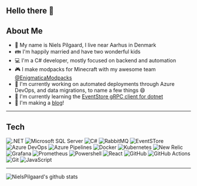 ## Hello there 👋
  
  
## About Me
  
- 👀 My name is Niels Pilgaard, I live near Aarhus in Denmark
- 👪 I'm happily married and have two wonderful kids
- 💻 I'm a C# developer, mostly focused on backend and automation
- 🎮 I make modpacks for Minecraft with my awesome team [@EnigmaticaModpacks](https://github.com/EnigmaticaModpacks)
- 🔭 I'm currently working on automated deployments through Azure DevOps, and data migrations, to name a few things 😄
- 🌱 I'm currently learning the [EventStore gRPC client for dotnet](https://github.com/EventStore/EventStore-Client-Dotnet)
- 📄 I'm making a [blog](https://pilgaard-blog.azurewebsites.net/)!

---

## Tech
![.NET](https://img.shields.io/badge/dotnet-512BD4?style=for-the-badge&logo=dotnet&logoColor=white)
![Microsoft SQL Server](https://img.shields.io/badge/Microsoft_SQL_Server-CC2927?style=for-the-badge&logo=microsoftsqlserver&logoColor=white)
![C#](https://img.shields.io/badge/csharp-239120?style=for-the-badge&logo=csharp&logoColor=white)
![RabbitMQ](https://img.shields.io/badge/RabbitMQ-FF6600?style=for-the-badge&logo=rabbitmq&logoColor=white)
![EventSTore](https://img.shields.io/badge/EventStore-5AB552?style=for-the-badge&logo=eventstore&logoColor=white)
![Azure DevOps](https://img.shields.io/badge/Azure_DevOps-0078D7?style=for-the-badge&logo=azuredevops&logoColor=white)
![Azure Pipelines](https://img.shields.io/badge/Azure_Pipelines-2560E0?style=for-the-badge&logo=azurepipelines&logoColor=white)
![Docker](https://img.shields.io/badge/Docker-2496ED?style=for-the-badge&logo=docker&logoColor=white)
![Kubernetes](https://img.shields.io/badge/Kubernetes-326CE5?style=for-the-badge&logo=kubernetes&logoColor=white)
![New Relic](https://img.shields.io/badge/NewRelic-008C99?style=for-the-badge&logo=newrelic&logoColor=white)
![Grafana](https://img.shields.io/badge/Grafana-F46800?style=for-the-badge&logo=grafana&logoColor=white)
![Prometheus](https://img.shields.io/badge/Prometheus-E6522C?style=for-the-badge&logo=prometheus&logoColor=white)
![Powershell](https://img.shields.io/badge/Powershell-5391FE?style=for-the-badge&logo=powershell&logoColor=white)
![React](https://img.shields.io/badge/React-20232A?style=for-the-badge&logo=react&logoColor=61DAFB)
![GitHub](https://img.shields.io/badge/GitHub-100000?style=for-the-badge&logo=github&logoColor=white)
![GitHub Actions](https://img.shields.io/badge/GitHub_Actions-100000?style=for-the-badge&logo=githubactions&logoColor=white)
![Git](https://img.shields.io/badge/git-%23F05033.svg?style=for-the-badge&logo=git&logoColor=white)
![JavaScript](https://img.shields.io/badge/JavaScript-323330?style=for-the-badge&logo=javascript&logoColor=F7DF1E)

---

![NielsPilgaard's github stats](https://github-readme-stats.vercel.app/api?username=nielspilgaard&theme=vue-dark&show_icons=true)
